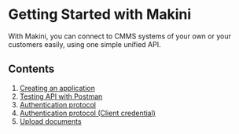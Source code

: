# Getting Started with Makini

With Makini, you can connect to CMMS systems of your own or your customers easily,
using one simple unified API.

## Contents

1. [Creating an application](sign-up.md)
2. [Testing API with Postman](postman.md)
3. [Authentication protocol](authentication.md)
4. [Authentication protocol (Client credential)](authentication_client_credentials.md)
5. [Upload documents](upload-documents.md)
